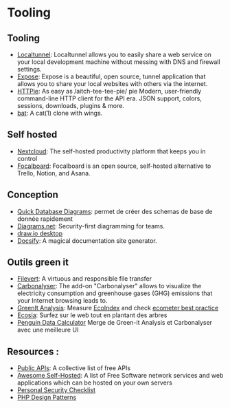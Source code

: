 # Tooling

## Tooling

* [Localtunnel](https://theboroer.github.io/localtunnel-www/): Localtunnel allows you to easily share a web service on your local development machine without messing with DNS and firewall settings.
* [Expose](https://beyondco.de/docs/expose/introduction): Expose is a beautiful, open source, tunnel application that allows you to share your local websites with others via the internet.
* [HTTPie](https://github.com/httpie/httpie):  As easy as /aitch-tee-tee-pie/ pie Modern, user-friendly command-line HTTP client for the API era. JSON support, colors, sessions, downloads, plugins & more.
* [bat](https://github.com/sharkdp/bat):  A cat(1) clone with wings.

## Self hosted

* [Nextcloud](https://nextcloud.com/): The self-hosted productivity platform that keeps you in control
* [Focalboard](https://www.focalboard.com/): Focalboard is an open source, self-hosted alternative to Trello, Notion, and Asana.

## Conception

* [Quick Database Diagrams](https://app.quickdatabasediagrams.com): permet de créer des schemas de base de donnée rapidement
* [Diagrams.net](https://www.diagrams.net/): Security-first diagramming for teams.
* [draw.io desktop](https://github.com/jgraph/drawio-desktop)
* [Docsify](https://docsify.js.org): A magical documentation site generator.

## Outils green it

* [Filevert](https://filevert.fr/): A virtuous and responsible file transfer
* [Carbonalyser](https://github.com/carbonalyser/Carbonalyser):  The add-on "Carbonalyser" allows to visualize the electricity consumption and greenhouse gases (GHG) emissions that your Internet browsing leads to.
* [GreenIt Analysis](https://addons.mozilla.org/fr/firefox/addon/greenit-analysis/):  Measure [EcoIndex](www.ecoindex.fr) and check [ecometer best practice](www.ecometer.org)
* [Ecosia](https://www.ecosia.org): Surfez sur le web tout en plantant des arbres
* [Penguin Data Calculator](https://chrome.google.com/webstore/detail/penguin-data-calculator/boejlechbbpjbhgjgmbfkofpmnggcdgk) Merge de Green-it Analysis et Carbonalyser avec une meilleure UI

## Resources :

* [Public APIs](https://github.com/public-apis/public-apis): A collective list of free APIs
* [Awesome Self-Hosted](https://github.com/awesome-selfhosted/awesome-selfhosted):  A list of Free Software network services and web applications which can be hosted on your own servers
* [Personal Security Checklist](https://github.com/Lissy93/personal-security-checklist)
* [PHP Design Patterns](https://designpatternsphp.readthedocs.io/en/latest/Creational/README.html)
